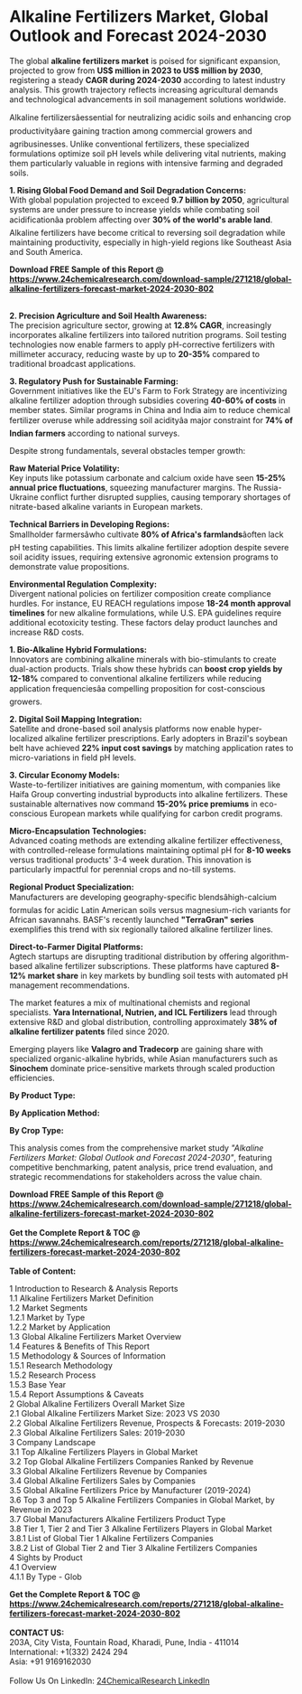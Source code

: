 <h1>Alkaline Fertilizers Market, Global Outlook and Forecast 2024-2030</h1><p>The global <strong>alkaline fertilizers market</strong> is poised for significant expansion, projected to grow from <strong>US$ million in 2023 to US$ million by 2030</strong>, registering a steady <strong>CAGR during 2024-2030</strong> according to latest industry analysis. This growth trajectory reflects increasing agricultural demands and technological advancements in soil management solutions worldwide.</p><p>Alkaline fertilizersâessential for neutralizing acidic soils and enhancing crop productivityâare gaining traction among commercial growers and agribusinesses. Unlike conventional fertilizers, these specialized formulations optimize soil pH levels while delivering vital nutrients, making them particularly valuable in regions with intensive farming and degraded soils.</p><p><strong>1. Rising Global Food Demand and Soil Degradation Concerns:</strong><br>
With global population projected to exceed <strong>9.7 billion by 2050</strong>, agricultural systems are under pressure to increase yields while combating soil acidificationâa problem affecting over <strong>30% of the world's arable land</strong>. Alkaline fertilizers have become critical to reversing soil degradation while maintaining productivity, especially in high-yield regions like Southeast Asia and South America.</p><div><b>Download FREE Sample of this Report @ 
            <a href="https://www.24chemicalresearch.com/download-sample/271218/global-alkaline-fertilizers-forecast-market-2024-2030-802">
            https://www.24chemicalresearch.com/download-sample/271218/global-alkaline-fertilizers-forecast-market-2024-2030-802</a></b></div><br><p><strong>2. Precision Agriculture and Soil Health Awareness:</strong><br>
The precision agriculture sector, growing at <strong>12.8% CAGR</strong>, increasingly incorporates alkaline fertilizers into tailored nutrition programs. Soil testing technologies now enable farmers to apply pH-corrective fertilizers with millimeter accuracy, reducing waste by up to <strong>20-35%</strong> compared to traditional broadcast applications.</p><p><strong>3. Regulatory Push for Sustainable Farming:</strong><br>
Government initiatives like the EU's Farm to Fork Strategy are incentivizing alkaline fertilizer adoption through subsidies covering <strong>40-60% of costs</strong> in member states. Similar programs in China and India aim to reduce chemical fertilizer overuse while addressing soil acidityâa major constraint for <strong>74% of Indian farmers</strong> according to national surveys.</p><p>Despite strong fundamentals, several obstacles temper growth:</p><p><strong>Raw Material Price Volatility:</strong><br>
	Key inputs like potassium carbonate and calcium oxide have seen <strong>15-25% annual price fluctuations</strong>, squeezing manufacturer margins. The Russia-Ukraine conflict further disrupted supplies, causing temporary shortages of nitrate-based alkaline variants in European markets.</p><p><strong>Technical Barriers in Developing Regions:</strong><br>
	Smallholder farmersâwho cultivate <strong>80% of Africa's farmlands</strong>âoften lack pH testing capabilities. This limits alkaline fertilizer adoption despite severe soil acidity issues, requiring extensive agronomic extension programs to demonstrate value propositions.</p><p><strong>Environmental Regulation Complexity:</strong><br>
	Divergent national policies on fertilizer composition create compliance hurdles. For instance, EU REACH regulations impose <strong>18-24 month approval timelines</strong> for new alkaline formulations, while U.S. EPA guidelines require additional ecotoxicity testing. These factors delay product launches and increase R&amp;D costs.</p><p><strong>1. Bio-Alkaline Hybrid Formulations:</strong><br>
Innovators are combining alkaline minerals with bio-stimulants to create dual-action products. Trials show these hybrids can <strong>boost crop yields by 12-18%</strong> compared to conventional alkaline fertilizers while reducing application frequenciesâa compelling proposition for cost-conscious growers.</p><p><strong>2. Digital Soil Mapping Integration:</strong><br>
Satellite and drone-based soil analysis platforms now enable hyper-localized alkaline fertilizer prescriptions. Early adopters in Brazil's soybean belt have achieved <strong>22% input cost savings</strong> by matching application rates to micro-variations in field pH levels.</p><p><strong>3. Circular Economy Models:</strong><br>
Waste-to-fertilizer initiatives are gaining momentum, with companies like Haifa Group converting industrial byproducts into alkaline fertilizers. These sustainable alternatives now command <strong>15-20% price premiums</strong> in eco-conscious European markets while qualifying for carbon credit programs.</p><p><strong>Micro-Encapsulation Technologies:</strong><br>
	Advanced coating methods are extending alkaline fertilizer effectiveness, with controlled-release formulations maintaining optimal pH for <strong>8-10 weeks</strong> versus traditional products' 3-4 week duration. This innovation is particularly impactful for perennial crops and no-till systems.</p><p><strong>Regional Product Specialization:</strong><br>
	Manufacturers are developing geography-specific blendsâhigh-calcium formulas for acidic Latin American soils versus magnesium-rich variants for African savannahs. BASF's recently launched <strong>"TerraGran" series</strong> exemplifies this trend with six regionally tailored alkaline fertilizer lines.</p><p><strong>Direct-to-Farmer Digital Platforms:</strong><br>
	Agtech startups are disrupting traditional distribution by offering algorithm-based alkaline fertilizer subscriptions. These platforms have captured <strong>8-12% market share</strong> in key markets by bundling soil tests with automated pH management recommendations.</p><p>The market features a mix of multinational chemists and regional specialists. <strong>Yara International, Nutrien, and ICL Fertilizers</strong> lead through extensive R&amp;D and global distribution, controlling approximately <strong>38% of alkaline fertilizer patents</strong> filed since 2020.</p><p>Emerging players like <strong>Valagro and Tradecorp</strong> are gaining share with specialized organic-alkaline hybrids, while Asian manufacturers such as <strong>Sinochem</strong> dominate price-sensitive markets through scaled production efficiencies.</p><p><strong>By Product Type:</strong></p><p><strong>By Application Method:</strong></p><p><strong>By Crop Type:</strong></p><p>This analysis comes from the comprehensive market study <em>"Alkaline Fertilizers Market: Global Outlook and Forecast 2024-2030"</em>, featuring competitive benchmarking, patent analysis, price trend evaluation, and strategic recommendations for stakeholders across the value chain.</p><div><b>Download FREE Sample of this Report @ 
            <a href="https://www.24chemicalresearch.com/download-sample/271218/global-alkaline-fertilizers-forecast-market-2024-2030-802">
            https://www.24chemicalresearch.com/download-sample/271218/global-alkaline-fertilizers-forecast-market-2024-2030-802</a></b></div><br><div><b>Get the Complete Report & TOC @ 
            <a href="https://www.24chemicalresearch.com/reports/271218/global-alkaline-fertilizers-forecast-market-2024-2030-802">
            https://www.24chemicalresearch.com/reports/271218/global-alkaline-fertilizers-forecast-market-2024-2030-802</a></b></div><br>
            <b>Table of Content:</b><p>1 Introduction to Research & Analysis Reports<br />
    1.1 Alkaline Fertilizers Market Definition<br />
    1.2 Market Segments<br />
        1.2.1 Market by Type<br />
        1.2.2 Market by Application<br />
    1.3 Global Alkaline Fertilizers Market Overview<br />
    1.4 Features & Benefits of This Report<br />
    1.5 Methodology & Sources of Information<br />
        1.5.1 Research Methodology<br />
        1.5.2 Research Process<br />
        1.5.3 Base Year<br />
        1.5.4 Report Assumptions & Caveats<br />
2 Global Alkaline Fertilizers Overall Market Size<br />
    2.1 Global Alkaline Fertilizers Market Size: 2023 VS 2030<br />
    2.2 Global Alkaline Fertilizers Revenue, Prospects & Forecasts: 2019-2030<br />
    2.3 Global Alkaline Fertilizers Sales: 2019-2030<br />
3 Company Landscape<br />
    3.1 Top Alkaline Fertilizers Players in Global Market<br />
    3.2 Top Global Alkaline Fertilizers Companies Ranked by Revenue<br />
    3.3 Global Alkaline Fertilizers Revenue by Companies<br />
    3.4 Global Alkaline Fertilizers Sales by Companies<br />
    3.5 Global Alkaline Fertilizers Price by Manufacturer (2019-2024)<br />
    3.6 Top 3 and Top 5 Alkaline Fertilizers Companies in Global Market, by Revenue in 2023<br />
    3.7 Global Manufacturers Alkaline Fertilizers Product Type<br />
    3.8 Tier 1, Tier 2 and Tier 3 Alkaline Fertilizers Players in Global Market<br />
        3.8.1 List of Global Tier 1 Alkaline Fertilizers Companies<br />
        3.8.2 List of Global Tier 2 and Tier 3 Alkaline Fertilizers Companies<br />
4 Sights by Product<br />
    4.1 Overview<br />
        4.1.1 By Type - Glob</p><div><b>Get the Complete Report & TOC @ 
            <a href="https://www.24chemicalresearch.com/reports/271218/global-alkaline-fertilizers-forecast-market-2024-2030-802">
            https://www.24chemicalresearch.com/reports/271218/global-alkaline-fertilizers-forecast-market-2024-2030-802</a></b></div><br><b>CONTACT US:</b><br>
            203A, City Vista, Fountain Road, Kharadi, Pune, India - 411014<br>
            International: +1(332) 2424 294<br>
            Asia: +91 9169162030 <br><br>
            Follow Us On LinkedIn: <a href="https://www.linkedin.com/company/24chemicalresearch/">24ChemicalResearch LinkedIn</a>